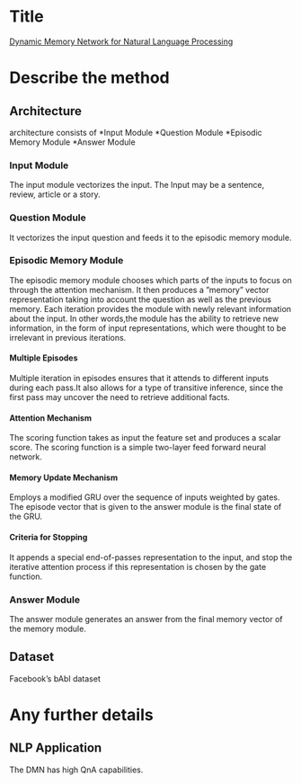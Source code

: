 # Title
[Dynamic Memory Network for Natural Language Processing](https://arxiv.org/pdf/1506.07285.pdf)

# Describe the method

## Architecture
architecture consists of
*Input Module
*Question Module
*Episodic Memory Module
*Answer Module

### Input Module
The input module vectorizes the input. The Input may be a sentence, review, article or a story.

### Question Module
It vectorizes the input question and feeds it to the episodic memory module.

### Episodic Memory Module
The episodic memory module chooses which parts of the inputs to focus on through the attention mechanism. It then produces a ”memory” vector representation taking into account the question as well as the previous memory. Each  iteration provides the module with newly relevant information about the input. In other words,the module has the ability to retrieve new information, in the form of input representations, which were thought to be irrelevant in previous iterations.

#### Multiple Episodes
Multiple iteration in episodes ensures that it attends to different inputs during each pass.It also allows for a type of transitive inference, since the first pass may uncover the need to retrieve additional facts.

#### Attention Mechanism
The scoring function takes as input the feature set and produces a scalar score. The scoring function is a simple two-layer feed forward neural network.

#### Memory Update Mechanism
Employs a modified GRU over the sequence of inputs weighted by gates. The episode vector that is given to the answer module is the final state of the GRU.

#### Criteria for Stopping
It appends a special end-of-passes representation to the input, and stop the iterative attention process if this representation is chosen by the gate function.

### Answer Module
The answer module generates an answer from the final memory vector of the memory module.

## Dataset
Facebook’s bAbI dataset

# Any further details
## NLP Application
The DMN has high QnA capabilities.

